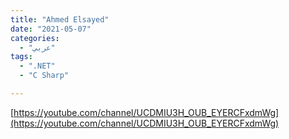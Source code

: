 ```yaml
---
title: "Ahmed Elsayed"
date: "2021-05-07"
categories:
  - "عربي"
tags:
  - ".NET"
  - "C Sharp"

---
```


[https://youtube.com/channel/UCDMIU3H_OUB_EYERCFxdmWg](https://youtube.com/channel/UCDMIU3H_OUB_EYERCFxdmWg)
